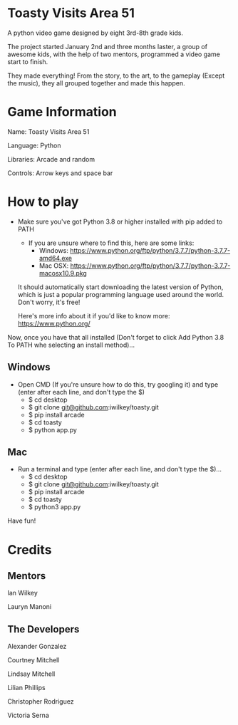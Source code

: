 # Toasty Visits Area 51
A python video game designed by eight 3rd-8th grade kids.

The project started January 2nd and three months laster, a group of awesome kids, with the help
of two mentors, programmed a video game start to finish.

They made everything! From the story, to the art, to the gameplay (Except the music), they 
all grouped together and made this happen.

# Game Information
Name: Toasty Visits Area 51

Language: Python

Libraries: Arcade and random

Controls: Arrow keys and space bar

# How to play
- Make sure you've got Python 3.8 or higher installed with pip added to PATH
	- If you are unsure where to find this, here are some links:
		- Windows: https://www.python.org/ftp/python/3.7.7/python-3.7.7-amd64.exe
		- Mac OSX: https://www.python.org/ftp/python/3.7.7/python-3.7.7-macosx10.9.pkg

	It should automatically start downloading the latest version of Python, which is just a popular programming language used around the world. Don't worry, it's free!

	Here's more info about it if you'd like to know more: https://www.python.org/

Now, once you have that all installed (Don't forget to click Add Python 3.8 To PATH whe selecting an install method)...

Windows
---
- Open CMD (If you're unsure how to do this, try googling it) and type (enter after each line, and don't type the $)
	- $ cd desktop
	- $ git clone git@github.com:iwilkey/toasty.git
	- $ pip install arcade
	- $ cd toasty
	- $ python app.py

Mac
---

- Run a terminal and type (enter after each line, and don't type the $)...
	- $ cd desktop
	- $ git clone git@github.com:iwilkey/toasty.git
	- $ pip install arcade
	- $ cd toasty
	- $ python3 app.py

Have fun!

# Credits

Mentors
------
Ian Wilkey

Lauryn Manoni

The Developers
------

Alexander Gonzalez

Courtney Mitchell

Lindsay Mitchell

Lilian Phillips

Christopher Rodriguez

Victoria Serna
